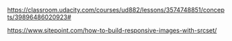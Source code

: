 https://classroom.udacity.com/courses/ud882/lessons/3574748851/concepts/39896486020923#

https://www.sitepoint.com/how-to-build-responsive-images-with-srcset/
